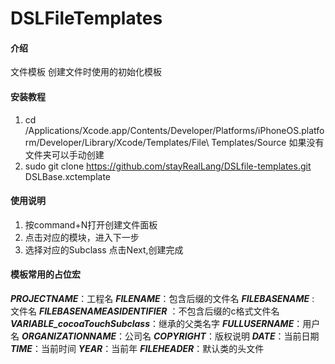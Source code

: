 # DSLFileTemplates

#### 介绍
文件模板
创建文件时使用的初始化模板



#### 安装教程

1.  cd /Applications/Xcode.app/Contents/Developer/Platforms/iPhoneOS.platform/Developer/Library/Xcode/Templates/File\ Templates/Source
如果没有文件夹可以手动创建
2.  sudo git clone https://github.com/stayRealLang/DSLfile-templates.git DSLBase.xctemplate


#### 使用说明

1.  按command+N打开创建文件面板
2.  点击对应的模块，进入下一步
3.  选择对应的Subclass 点击Next,创建完成

#### 模板常用的占位宏
___PROJECTNAME___：工程名
___FILENAME___：包含后缀的文件名
___FILEBASENAME___ : 文件名
___FILEBASENAMEASIDENTIFIER___ ：不包含后缀的c格式文件名
___VARIABLE_cocoaTouchSubclass___：继承的父类名字
___FULLUSERNAME___：用户名
___ORGANIZATIONNAME___：公司名
___COPYRIGHT___：版权说明
___DATE___：当前日期
___TIME___：当前时间
___YEAR___：当前年
___FILEHEADER___：默认类的头文件

